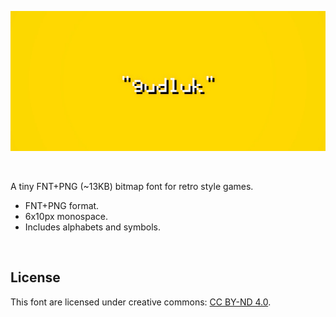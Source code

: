 ![gudluk](./cover.jpg)

<br />

A tiny FNT+PNG (~13KB) bitmap font for retro style games.

* FNT+PNG format.
* 6x10px monospace.
* Includes alphabets and symbols.

<br />

## License

This font are licensed under creative commons: [CC BY-ND 4.0](./LICENSE).
